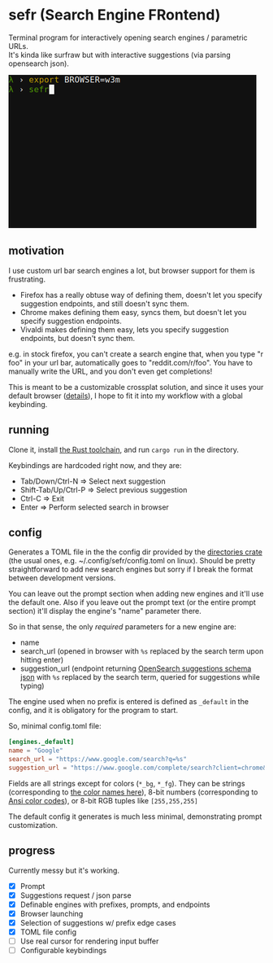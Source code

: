 # sefr (Search Engine FRontend)

Terminal program for interactively opening search engines / parametric URLs.  
It's kinda like surfraw but with interactive suggestions (via parsing opensearch json).

![](https://github.com/efskap/sefr/raw/master/demo.gif "demo gif")

## motivation

I use custom url bar search engines a lot, but browser support for them is frustrating.

 - Firefox has a really obtuse way of defining them, doesn't let you specify suggestion endpoints, and still doesn't sync them.
 - Chrome makes defining them easy, syncs them, but doesn't let you specify suggestion endpoints.
 - Vivaldi makes defining them easy, lets you specify suggestion endpoints, but doesn't sync them.

e.g. in stock firefox, you can't create a search engine that, when you type "r foo" in your url bar, automatically goes to "reddit.com/r/foo".
You have to manually write the URL, and you don't even get completions!

This is meant to be a customizable crossplat solution, and since it uses your default browser ([details](https://github.com/amodm/webbrowser-rs#examples)), I hope to fit it into my workflow with a global keybinding.

## running

Clone it, install [the Rust toolchain](https://rustup.rs/), and run `cargo run` in the directory.

Keybindings are hardcoded right now, and they are:

- Tab/Down/Ctrl-N => Select next suggestion
- Shift-Tab/Up/Ctrl-P => Select previous suggestion
- Ctrl-C => Exit
- Enter => Perform selected search in browser

## config

Generates a TOML file in the the config dir provided by the [directories crate](https://crates.io/crates/directories) (the usual ones, e.g. ~/.config/sefr/config.toml on linux). Should be pretty straightforward to add new search engines but sorry if I break the format between development versions.

You can leave out the prompt section when adding new engines and it'll use the default one. Also if you leave out the prompt text (or the entire prompt section) it'll display the engine's "name" parameter there.

So in that sense, the only _required_ parameters for a new engine are:

- name
- search_url (opened in browser with `%s` replaced by the search term upon hitting enter)
- suggestion_url (endpoint returning [OpenSearch suggestions schema json](http://www.opensearch.org/Specifications/OpenSearch/Extensions/Suggestions) with `%s` replaced by the search term, queried for suggestions while typing)

The engine used when no prefix is entered is defined as `_default` in the config, and it is obligatory for the program to start.

So, minimal config.toml file:

```toml
[engines._default]
name = "Google"
search_url = "https://www.google.com/search?q=%s"
suggestion_url = "https://www.google.com/complete/search?client=chrome&q=%s"
```

Fields are all strings except for colors (`*_bg`, `*_fg`). They can be strings (corresponding to [the color names here](https://github.com/TimonPost/crossterm/blob/master/crossterm_style/src/enums/color.rs)), 8-bit numbers (corresponding to [Ansi color codes](https://jonasjacek.github.io/colors/)), or 8-bit RGB tuples like `[255,255,255]`

The default config it generates is much less minimal, demonstrating prompt customization.

## progress

Currently messy but it's working.

- [x] Prompt
- [x] Suggestions request / json parse
- [x] Definable engines with prefixes, prompts, and endpoints
- [x] Browser launching
- [x] Selection of suggestions w/ prefix edge cases
- [x] TOML file config
- [ ] Use real cursor for rendering input buffer
- [ ] Configurable keybindings
